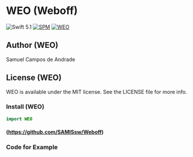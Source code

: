 # WEO (Weboff)
![Swift 5.1](https://img.shields.io/badge/Swift-5.1-orange.svg) 
[![SPM](https://img.shields.io/badge/spm-compatible-brightgreen.svg?style=flat)](https://github.com/apple/swift-package-manager)
[![WEO]([https://img.shields.io/badge/spm-compatible-brightgreen.svg?style=flat)](https://github.com/apple/swift-package-manager](https://www.canva.com/design/DAGU_YiRiu4/4Sw-MjjIVjHmw3m7udkMgQ/edit?utm_content=DAGU_YiRiu4&utm_campaign=designshare&utm_medium=link2&utm_source=sharebutton))


## Author (WEO)

Samuel Campos de Andrade

## License (WEO)

WEO is available under the MIT license. See the LICENSE file for more info.

### Install (WEO)

```swift
import WEO
```

#### (https://github.com/SAMISsw/Weboff)

### Code for Example


